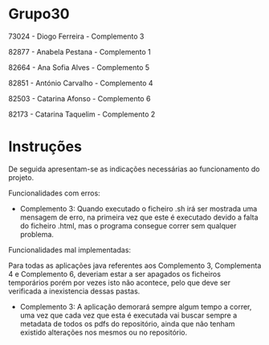 # Grupo30
73024 - Diogo Ferreira - Complemento 3

82877 - Anabela Pestana - Complemento 1

82664 - Ana Sofia Alves - Complemento 5

82851 - António Carvalho - Complemento 4

82503 - Catarina Afonso - Complemento 6

82173 - Catarina Taquelim - Complemento 2


# Instruções 
De seguida apresentam-se as indicações necessárias ao funcionamento do projeto. 









Funcionalidades com erros:

 - Complemento 3:
  Quando executado o ficheiro .sh irá ser mostrada uma mensagem de erro, na primeira vez que este é executado devido a falta do ficheiro .html, mas o programa consegue correr sem qualquer problema.

Funcionalidades mal implementadas:

 Para todas as aplicações java referentes aos Complemento 3, Complementa 4 e Complemento 6, deveriam estar a ser apagados os ficheiros temporários porém por vezes isto não acontece, pelo que deve ser verificada a inexistencia dessas pastas.

- Complemento 3:
  A aplicação demorará sempre algum tempo a correr, uma vez que cada vez que esta é executada vai buscar sempre a metadata de todos os pdfs do repositório, ainda que não tenham existido alterações nos mesmos ou no repositório.

